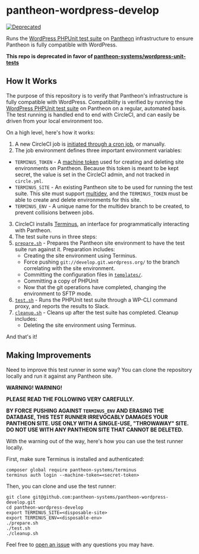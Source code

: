 # pantheon-wordpress-develop

[![Deprecated](https://img.shields.io/badge/Pantheon-Deprecated-yellow?logo=pantheon&color=FFDC28)](https://pantheon.io/docs/oss-support-levels#deprecated)

Runs the [WordPress PHPUnit test suite](https://make.wordpress.org/core/handbook/testing/automated-testing/phpunit/) on [Pantheon](https://pantheon.io/) infrastructure to ensure Pantheon is fully compatible with WordPress.

**This repo is deprecated in favor of [pantheon-systems/wordpress-unit-tests](https://github.com/pantheon-systems/wordpress-unit-tests)**

## How It Works

The purpose of this repository is to verify that Pantheon's infrastructure is fully compatible with WordPress. Compatibility is verified by running the [WordPress PHPUnit test suite](https://make.wordpress.org/core/handbook/testing/automated-testing/phpunit/) on Pantheon on a regular, automated basis. The test running is handled end to end with CircleCI, and can easily be driven from your local environment too.

On a high level, here's how it works:

1. A new CircleCI job is [initiated through a cron job](https://circleci.com/docs/nightly-builds/), or manually.
2. The job environment defines three important environment variables:
 * `TERMINUS_TOKEN` - A [machine token](https://pantheon.io/docs/machine-tokens/) used for creating and deleting site environments on Pantheon. Because this token is meant to be kept secret, the value is set in the CircleCI admin, and not tracked in `circle.yml`.
 * `TERMINUS_SITE` - An existing Pantheon site to be used for running the test suite. This site must support [multidev](https://pantheon.io/features/multidev-cloud-environments), and the `TERMINUS_TOKEN` must be able to create and delete environments for this site.
 * `TERMINUS_ENV` - A unique name for the multidev branch to be created, to prevent collisions between jobs.
3. CircleCI installs [Terminus](https://pantheon.io/docs/terminus/), an interface for programmatically interacting with Pantheon.
4. The test suite runs in three steps:
 1. [`prepare.sh`](https://github.com/pantheon-systems/pantheon-wordpress-develop/blob/master/prepare.sh) - Prepares the Pantheon site environment to have the test suite run against it. Preparation includes:
    * Creating the site environment using Terminus.
    * Force pushing `git://develop.git.wordpress.org/` to the branch correlating with the site environment.
    * Committing the configuration files in [`templates/`](https://github.com/pantheon-systems/pantheon-wordpress-develop/tree/master/templates).
    * Committing a copy of PHPUnit
    * Now that the git operations have completed, changing the environment to SFTP mode.
 2. [`test.sh`](https://github.com/pantheon-systems/pantheon-wordpress-develop/blob/master/test.sh) - Runs the PHPUnit test suite through a WP-CLI command proxy, and reports the results to Slack.
 3. [`cleanup.sh`](https://github.com/pantheon-systems/pantheon-wordpress-develop/blob/master/cleanup.sh) - Cleans up after the test suite has completed. Cleanup includes:
    * Deleting the site environment using Terminus.

And that's it!

## Making Improvements

Need to improve this test runner in some way? You can clone the repository locally and run it against any Pantheon site.

**WARNING! WARNING!**

**PLEASE READ THE FOLLOWING VERY CAREFULLY.**

**BY FORCE PUSHING AGAINST `TERMINUS_ENV` AND ERASING THE DATABASE, THIS TEST RUNNER IRREVOCABLY DAMAGES YOUR PANTHEON SITE. USE ONLY WITH A SINGLE-USE, "THROWAWAY" SITE. DO NOT USE WITH ANY PANTHEON SITE THAT CANNOT BE DELETED.** 

With the warning out of the way, here's how you can use the test runner locally.

First, make sure Terminus is installed and authenticated:

    composer global require pantheon-systems/terminus
    terminus auth login --machine-token=<secret-token>

Then, you can clone and use the test runner:

    git clone git@github.com:pantheon-systems/pantheon-wordpress-develop.git
    cd pantheon-wordpress-develop
    export TERMINUS_SITE=<disposable-site>
    export TERMINUS_ENV=<disposable-env>
    ./prepare.sh
    ./test.sh
    ./cleanup.sh
    
Feel free to [open an issue](https://github.com/pantheon-systems/pantheon-wordpress-develop/issues) with any questions you may have.
